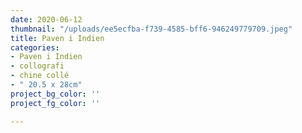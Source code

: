 ```yaml
---
date: 2020-06-12
thumbnail: "/uploads/ee5ecfba-f739-4585-bff6-946249779709.jpeg"
title: Paven i Indien
categories:
- Paven i Indien
- collografi
- chine collé
- " 20.5 x 28cm"
project_bg_color: ''
project_fg_color: ''

---
```

